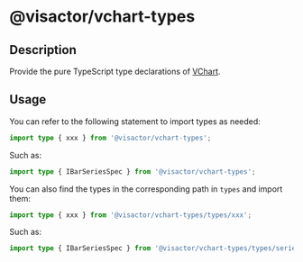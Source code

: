 # @visactor/vchart-types

## Description

Provide the pure TypeScript type declarations of [VChart](https://github.com/VisActor/VChart).

## Usage
You can refer to the following statement to import types as needed:

```typescript
import type { xxx } from '@visactor/vchart-types';
```

Such as:

```typescript
import type { IBarSeriesSpec } from '@visactor/vchart-types';
```

You can also find the types in the corresponding path in `types` and import them:

```typescript
import type { xxx } from '@visactor/vchart-types/types/xxx';
```

Such as:

```typescript
import type { IBarSeriesSpec } from '@visactor/vchart-types/types/series/bar/interface'
```
